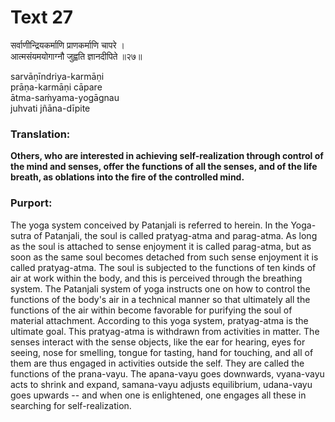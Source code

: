 # Text 27

सर्वाणीन्द्रियकर्माणि प्राणकर्माणि चापरे ।  
आत्मसंयमयोगाग्नौ जुह्वति ज्ञानदीपिते ॥२७॥

sarvāṇīndriya-karmāṇi  
prāṇa-karmāṇi cāpare  
ātma-saḿyama-yogāgnau  
juhvati jñāna-dīpite



### Translation:

**Others, who are interested in achieving self-realization through control of the mind and senses, offer the functions of all the senses, and of the life breath, as oblations into the fire of the controlled mind.**

### Purport:

The yoga system conceived by Patanjali is referred to herein. In the Yoga-sutra of Patanjali, the soul is called pratyag-atma and parag-atma. As long as the soul is attached to sense enjoyment it is called parag-atma, but as soon as the same soul becomes detached from such sense enjoyment it is called pratyag-atma. The soul is subjected to the functions of ten kinds of air at work within the body, and this is perceived through the breathing system. The Patanjali system of yoga instructs one on how to control the functions of the body's air in a technical manner so that ultimately all the functions of the air within become favorable for purifying the soul of material attachment. According to this yoga system, pratyag-atma is the ultimate goal. This pratyag-atma is withdrawn from activities in matter. The senses interact with the sense objects, like the ear for hearing, eyes for seeing, nose for smelling, tongue for tasting, hand for touching, and all of them are thus engaged in activities outside the self. They are called the functions of the prana-vayu. The apana-vayu goes downwards, vyana-vayu acts to shrink and expand, samana-vayu adjusts equilibrium, udana-vayu goes upwards -- and when one is enlightened, one engages all these in searching for self-realization.